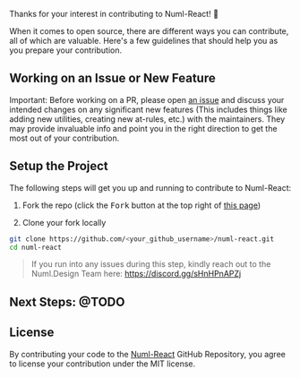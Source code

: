 Thanks for your interest in contributing to Numl-React! :tada:

When it comes to open source, there are different ways you can contribute, all of which are valuable. Here's a few guidelines that should help you as you prepare your contribution.

## Working on an Issue or New Feature

Important: Before working on a PR, please open [an issue](https://github.com/numldesign/numl-react/issues) and discuss your intended changes on any significant new features (This includes things like adding new utilities, creating new at-rules, etc.) with the maintainers. They may provide invaluable info and point you in the right direction to get the most out of your contribution.

## Setup the Project

The following steps will get you up and running to contribute to Numl-React:

1. Fork the repo (click the <kbd>Fork</kbd> button at the top right of
   [this page](https://github.com/numldesign/numl-react))

2. Clone your fork locally

```sh
git clone https://github.com/<your_github_username>/numl-react.git
cd numl-react
```

> If you run into any issues during this step, kindly reach out to the Numl.Design
> Team here: https://discord.gg/sHnHPnAPZj

## Next Steps: @TODO

## License

By contributing your code to the [Numl-React](https://github.com/numldesign/numl-react/) GitHub Repository, you agree to license your contribution under the MIT license.
